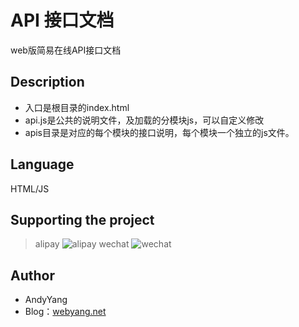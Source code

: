 # API 接口文档
web版简易在线API接口文档


## Description
* 入口是根目录的index.html
* api.js是公共的说明文件，及加载的分模块js，可以自定义修改
* apis目录是对应的每个模块的接口说明，每个模块一个独立的js文件。

## Language
HTML/JS

## Supporting the project
> alipay
![alipay](http://www.webyang.net/Public/images/zfbqrcode.png)
> wechat
![wechat](http://www.webyang.net/Public/images/wxzf.jpg)

## Author
* AndyYang
* Blog：[webyang.net](http://www.webyang.net)
